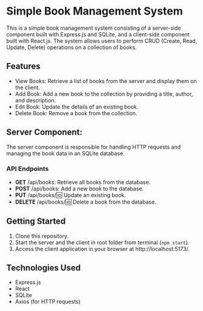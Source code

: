 # Simple Book Management System
This is a simple book management system consisting of a server-side component built with Express.js and SQLite, and a client-side component built with React.js. The system allows users to perform CRUD (Create, Read, Update, Delete) operations on a collection of books.

## Features
- View Books: Retrieve a list of books from the server and display them on the client.
- Add Book: Add a new book to the collection by providing a title, author, and description.
- Edit Book: Update the details of an existing book.
- Delete Book: Remove a book from the collection.

## Server Component: 
The server component is responsible for handling HTTP requests and managing the book data in an SQLite database.

### API Endpoints
- **GET** /api/books: Retrieve all books from the database.
- **POST** /api/books: Add a new book to the database.
- **PUT** /api/books/:id: Update an existing book.
- **DELETE** /api/books/:id: Delete a book from the database.

## Getting Started
1. Clone this repository.
2. Start the server and the client in root folder from terminal (`npm start`).
3. Access the client application in your browser at  http://localhost:5173/.

## Technologies Used
- Express.js
- React
- SQLite
- Axios (for HTTP requests)
